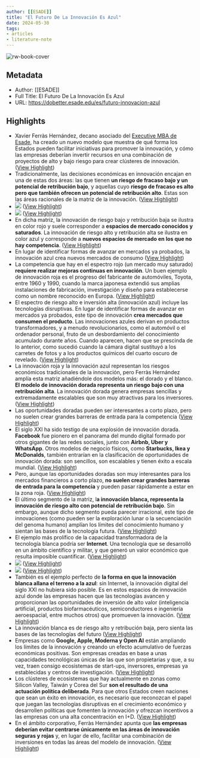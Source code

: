 ```yaml
---
author: [[ESADE]]
title: "El Futuro De La Innovación Es Azul"
date: 2024-05-30
tags: 
- articles
- literature-note
---
```

![rw-book-cover](https://dobetter.esade.edu/sites/default/files/post/2024-01/future-innovation-blue-ocean-w.webp)

## Metadata
- Author: [[ESADE]]
- Full Title: El Futuro De La Innovación Es Azul
- URL: https://dobetter.esade.edu/es/futuro-innovacion-azul

## Highlights
- Xavier Ferràs Hernández, decano asociado del [Executive MBA de Esade](https://www.esade.edu/mba/es/programas/executive-mba), ha creado un nuevo modelo que muestra de qué forma los Estados pueden facilitar iniciativas para promover la innovación, y cómo las empresas deberían invertir recursos en una combinación de proyectos de alto y bajo riesgo para crear clústeres de innovación. ([View Highlight](https://read.readwise.io/read/01hz3gsfx8davxbz0g4r77w66e))
- Tradicionalmente, las decisiones económicas en innovación encajan en una de estas dos áreas: las que tienen **un riesgo de fracaso bajo y un potencial de retribución bajo**, y aquellas cuyo **riesgo de fracaso es alto pero que también ofrecen un potencial de retribución alto**. Estas son las áreas racionales de la matriz de la innovación. ([View Highlight](https://read.readwise.io/read/01hz3gstgjttyqdpvq8859se36))
- ![](https://dobetter.esade.edu/sites/default/files/inline-images/marco-innovaci%C3%B3n.png) ([View Highlight](https://read.readwise.io/read/01hz3gswhwzzset6wtdp4cgdaz))
- ![](https://dobetter.esade.edu/sites/default/files/inline-images/marco-innovaci%C3%B3n.png) ([View Highlight](https://read.readwise.io/read/01hz3gswkg4qhktnp05y715x6m))
- En dicha matriz, la innovación de riesgo bajo y retribución baja se ilustra en color rojo y suele corresponder a **espacios de mercado conocidos y saturados**. La innovación de riesgo alto y retribución alta se ilustra en color azul y corresponde a **nuevos espacios de mercado en los que no hay competencia**. ([View Highlight](https://read.readwise.io/read/01hz3gt1w3vwba8qj2ejxs8x2e))
- En lugar de identificar formas de avanzar en mercados ya probados, la innovación azul crea nuevos mercados de consumo ([View Highlight](https://read.readwise.io/read/01hz3gt61q5fq23y1t4ae7qtgb))
- La competencia que hay en el espectro rojo (un mercado muy saturado) **requiere realizar mejoras continuas en innovación**. Un buen ejemplo de innovación roja es el progreso del fabricante de automóviles, Toyota, entre 1960 y 1990, cuando la marca japonesa extendió sus amplias instalaciones de fabricación, investigación y diseño para establecerse como un nombre reconocido en Europa. ([View Highlight](https://read.readwise.io/read/01hz3gtacjaxgjhebr8be3572m))
- El espectro de riesgo alto e inversión alta (innovación azul) incluye las tecnologías disruptivas. En lugar de identificar formas de avanzar en mercados ya probados, este tipo de innovación **crea mercados que consumen el producto**. Las innovaciones azules derivan en productos transformadores, y a menudo revolucionarios, como el automóvil o el ordenador personal, fruto de un desbordamiento del conocimiento acumulado durante años. Cuando aparecen, hacen que se prescinda de lo anterior, como sucedió cuando la cámara digital sustituyó a los carretes de fotos y a los productos químicos del cuarto oscuro de revelado. ([View Highlight](https://read.readwise.io/read/01hz3gtxyrk1hcjhk1fm3bbh1g))
- La innovación roja y la innovación azul representan los riesgos económicos tradicionales de la innovación, pero Ferràs Hernández amplía esta matriz añadiéndole dos modelos más: el dorado y el blanco. **El modelo de innovación dorada representa un riesgo bajo con una retribución alta**. La innovación dorada genera empresas sencillas y extremadamente escalables que son muy atractivas para los inversores. ([View Highlight](https://read.readwise.io/read/01hz3gv53mdnyf3xpze2fjcxae))
- Las oportunidades doradas pueden ser interesantes a corto plazo, pero no suelen crear grandes barreras de entrada para la competencia ([View Highlight](https://read.readwise.io/read/01hz3gvh45fpat2v192c6vna21))
- El siglo XXI ha sido testigo de una explosión de innovación dorada. **Facebook** fue pionero en el panorama del mundo digital formado por otros gigantes de las redes sociales, junto con **Airbnb, Uber y WhatsApp**. Otros modelos de negocio físicos, como **Starbucks, Ikea y McDonalds**, también entrarían en la clasificación de oportunidades de innovación dorada: son sencillos, son escalables y tienen éxito a escala mundial. ([View Highlight](https://read.readwise.io/read/01hz3gvq7h4smwdyt5vhaj010z))
- Pero, aunque las oportunidades doradas son muy interesantes para los mercados financieros a corto plazo, **no suelen crear grandes barreras de entrada para la competencia** y pueden pasar rápidamente a estar en la zona roja. ([View Highlight](https://read.readwise.io/read/01hz3gvzs5sbdpm75dm1brdywf))
- El último segmento de la matriz, l**a innovación blanca, representa la innovación de riesgo alto con potencial de retribución bajo**. Sin embargo, aunque dicho segmento pueda parecer irracional, este tipo de innovaciones (como pueden ser la exploración lunar o la secuenciación del genoma humano) amplían los límites del conocimiento humano y sientan las bases de la tecnología futura. ([View Highlight](https://read.readwise.io/read/01hz3gw54g0vsdcg06j2vdhzh5))
- El ejemplo más prolífico de la capacidad transformadora de la tecnología blanca podría ser **Internet**. Una tecnología que se desarrolló en un ámbito científico y militar, y que generó un valor económico que resulta imposible cuantificar. ([View Highlight](https://read.readwise.io/read/01hz3gwmay9npb08e8d01teeha))
- ![](https://dobetter.esade.edu/sites/default/files/inline-images/innovaci%C3%B3n-azul.png) ([View Highlight](https://read.readwise.io/read/01hz3gwt0z9zb09kcma8nawsxf))
- ![](https://dobetter.esade.edu/sites/default/files/inline-images/innovaci%C3%B3n-azul.png) ([View Highlight](https://read.readwise.io/read/01hz3gwt3tmhsvx4q94qd0w813))
- También es el ejemplo perfecto de **la forma en que la innovación blanca allana el terreno a la azul**: sin Internet, la innovación digital del siglo XXI no hubiera sido posible. Es en estos espacios de innovación azul donde las empresas hacen que las tecnologías avancen y proporcionan las oportunidades de inversión de alto valor (inteligencia artificial, productos biofarmacéuticos, semiconductores e ingeniería aeroespacial, entre muchos otros) que promueven la innovación. ([View Highlight](https://read.readwise.io/read/01hz3gx24pxqbmf6prdr7ydr65))
- La innovación blanca es de riesgo alto y retribución baja, pero sienta las bases de las tecnologías del futuro ([View Highlight](https://read.readwise.io/read/01hz3gx7hgqsd617vneapgw3as))
- Empresas como **Google, Apple, Moderna y Open AI** están ampliando los límites de la innovación y creando un efecto acumulativo de fuerzas económicas positivas. Son empresas creadas en base a unas capacidades tecnológicas únicas de las que son propietarias y que, a su vez, traen consigo ecosistemas de start-ups, inversores, empresas ya establecidas y centros de investigación. ([View Highlight](https://read.readwise.io/read/01hz3gxam61c5r293vwbkdm526))
- Los clústeres de ecosistemas que hay actualmente en zonas como Silicon Valley, Taiwán y Corea del Sur **son el resultado de una actuación política deliberada**. Para que otros Estados creen naciones que sean un éxito en innovación, es necesario que reconozcan el papel que juegan las tecnologías disruptivas en el crecimiento económico y desarrollen políticas que fomenten la innovación y ofrezcan incentivos a las empresas con una alta concentración en I+D. ([View Highlight](https://read.readwise.io/read/01hz3gxwedjjwrjj2qd0kbgn0z))
- En el ámbito corporativo, Ferràs Hernández apunta que **las empresas deberían evitar centrarse únicamente en las áreas de innovación seguras y rojas** y, en lugar de ello, facilitar una combinación de inversiones en todas las áreas del modelo de innovación. ([View Highlight](https://read.readwise.io/read/01hz3gy0f9sqp877hhrxts7fae))
